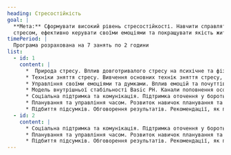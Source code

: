 ```yaml
---
heading: Стресостійкість
goal: |
  **Мета:** Сформувати високий рівень стресостійкості. Навчити справлятися зі
  стресом, ефективно керувати своїми емоціями та покращувати якість життя
timePeriod: |
  Програма розрахована на 7 занять по 2 години
list:
  - id: 1
    content: |
      *  Природа стресу. Вплив довготривалого стресу на психічне та фізичне здоров'я. Оцінка рівня стресу за допомогою опитувальників та тестів. Установки та життєві правила, що дозволяють регулювати рівень стресу
      * Техніки зняття стресу. Вивчення основних технік зняття стресу, таких як дихання, прогресивна релаксація м'язів, техніки EDRM і т.д. Обговорення ефективності різних методів та їх відповідності ситуації та потребам
      * Управління своїми емоціями та думками. Вплив емоцій та почуттів, вміння взаємодіяти з емоціями. Практичні вправи щодо розвитку навичок управління своїми думками
      * Модель внутрішньої стабільності Basic PH. Канали поповнення особистісних ресурсів. Визначення провідних каналів кожного учасника за допомогою анкет та практичної вправи. Планування способів відновлення особистісних ресурсів
      * Соціальна підтримка та комунікація. Підтримка оточення у боротьбі зі стресом. Можливі джерела підтримки. Розвиток навичок комунікації та вміння просити про допомогу. Особистісні кордони. Вміння відстоювати особисті межі, зберігаючи повагу до оточуючих
      * Планування та управління часом. Розвиток навичок планування та управління часом для зниження рівня стресу. Оптимізація часу у повсякденному житті. Підбір прийомів керування часом відповідно до індивідуальних особливостей. Вміння розставляти пріоритети
      * Підбиття підсумків. Обговорення результатів. Рекомендації, як підтримувати та розвивати свої навички в майбутньому. Тестування рівня стресу та тривоги для оцінки ефективності програми
  - id: 2
    content: |
      * Соціальна підтримка та комунікація. Підтримка оточення у боротьбі зі стресом. Можливі джерела підтримки. Розвиток навичок комунікації та вміння просити про допомогу. Особистісні кордони. Вміння відстоювати особисті межі, зберігаючи повагу до оточуючих
      * Планування та управління часом. Розвиток навичок планування та управління часом для зниження рівня стресу. Оптимізація часу у повсякденному житті. Підбір прийомів керування часом відповідно до індивідуальних особливостей. Вміння розставляти пріоритети
      * Підбиття підсумків. Обговорення результатів. Рекомендації, як підтримувати та розвивати свої навички в майбутньому. Тестування рівня стресу та тривоги для оцінки ефективності програми
---
```

